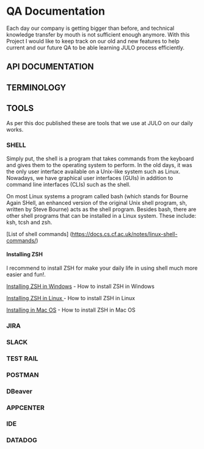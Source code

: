 # QA Documentation

Each day our company is getting bigger than before, and technical knowledge transfer by mouth is not sufficient enough anymore. With this Project I would like to keep track on our old and new features to help current and our future QA to be able learning JULO process efficiently.


## API DOCUMENTATION

## TERMINOLOGY


## TOOLS
As per  this doc published these are tools that we use at JULO on our daily works.


### SHELL

Simply put, the shell is a program that takes commands from the keyboard and gives them to the operating system to perform. In the old days, it was the only user interface available on a Unix-like system such as Linux. Nowadays, we have graphical user interfaces (GUIs) in addition to command line interfaces (CLIs) such as the shell.

On most Linux systems a program called bash (which stands for Bourne Again SHell, an enhanced version of the original Unix shell program, sh, written by Steve Bourne) acts as the shell program. Besides bash, there are other shell programs that can be installed in a Linux system. These include: ksh, tcsh and zsh.

[List of shell commands] (https://docs.cs.cf.ac.uk/notes/linux-shell-commands/)

#### Installing ZSH
I recommend to install ZSH for make your daily life in using shell much more easier and fun!.

[Installing ZSH in Windows](https://gist.github.com/derhuerst/12a1558a4b408b3b2b6e#file-windows-md) - How to install ZSH in Windows

[Installing ZSH in Linux ](https://gist.github.com/derhuerst/12a1558a4b408b3b2b6e#file-linux-md) - How to install ZSH in Linux

[Installing in Mac OS](https://gist.github.com/derhuerst/12a1558a4b408b3b2b6e#file-mac-md
) - How to install ZSH in Mac OS


### JIRA

### SLACK

### TEST RAIL

### POSTMAN

### DBeaver

### APPCENTER

### IDE

### DATADOG


